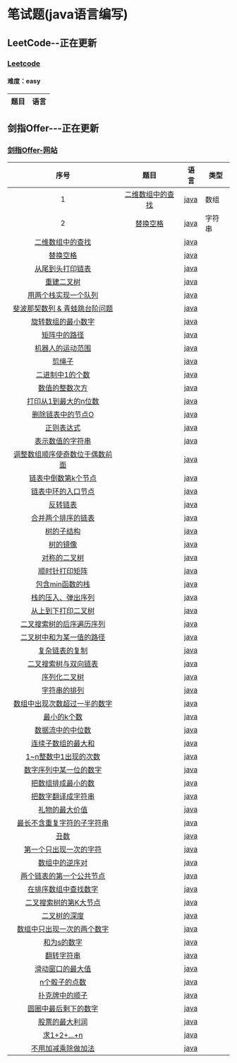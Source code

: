 # 笔试题(java语言编写)

## LeetCode--正在更新 

### [Leetcode](https://leetcode-cn.com/)

#### 难度：easy

|                  题目                   |                语言                 |
| :-------------------------------------: | :---------------------------------: |


## 剑指Offer---正在更新
### [剑指Offer-网站](https://www.nowcoder.com/ta/coding-interviews)


|                   序号                   |             题目             | 语言 | 类型 |
| :--------------------------------------: | :--------------------------: | ---------------------------------------- | ---------------------------------------- |
| 1 | [二维数组中的查找](https://www.nowcoder.com/practice/abc3fe2ce8e146608e868a70efebf62e?tpId=13&tqId=11154&tPage=1&rp=1&ru=/ta/coding-interviews&qru=/ta/coding-interviews/question-ranking) | [java](./SwordOffer/src/T1.java) | 数组 |
| 2 | [替换空格](https://www.nowcoder.com/practice/4060ac7e3e404ad1a894ef3e17650423?tpId=13&tqId=11155&tPage=1&rp=1&ru=/ta/coding-interviews&qru=/ta/coding-interviews/question-ranking) | [java](./SwordOffer/src/T2.java) | 字符串 |
| [二维数组中的查找](./SwordOffer/T4.java) |  | [java](./SwordOffer/T4.java) |  |
| [替换空格](./SwordOffer/T5.java) |  | [java](./SwordOffer/T5.java) |  |
| [从尾到头打印链表](./SwordOffer/T6.java) |  | [java](./SwordOffer/T6.java) |  |
| [重建二叉树](./SwordOffer/T7.java) |  | [java](./SwordOffer/T7.java) |  |
| [用两个栈实现一个队列](./SwordOffer/T8.java) |  | [java](./SwordOffer/T8.java) |  |
| [斐波那契数列 & 青蛙跳台阶问题](./SwordOffer/T10.java) |  | [java](./SwordOffer/T10.java) |  |
| [旋转数组的最小数字](./SwordOffer/T11.java) |  | [java](./SwordOffer/T11.java) |  |
| [矩阵中的路径](./SwordOffer/T12.java) |  | [java](./SwordOffer/T12.java) |  |
| [机器人的运动范围](./SwordOffer/T13.java) |  | [java](./SwordOffer/T13.java) |  |
| [剪绳子](./SwordOffer/T14.java) |  | [java](./SwordOffer/T14.java) |  |
| [二进制中1的个数](./SwordOffer/T15.java) |  | [java](./SwordOffer/T15.java) |  |
| [数值的整数次方](./SwordOffer/T16.java) |  | [java](./SwordOffer/T16.java) |  |
| [打印从1到最大的n位数](./SwordOffer/T17.java) |  | [java](./SwordOffer/T17.java) |  |
| [删除链表中的节点O](./SwordOffer/T18.java) |  | [java](./SwordOffer/T18.java) |  |
| [正则表达式](./SwordOffer/19.java) |  | [java](./SwordOffer/19.java) |  |
| [表示数值的字符串](./SwordOffer/T20.java) |  | [java](./SwordOffer/T20.java) |  |
| [调整数组顺序使奇数位于偶数前面](./SwordOffer/T21.java) |  | [java](./SwordOffer/T21.java) |  |
| [链表中倒数第k个节点](./SwordOffer/T22.java) |  | [java](./SwordOffer/T22.java) |  |
| [链表中环的入口节点](./SwordOffer/T23.java) |  | [java](./SwordOffer/T23.java) |  |
| [反转链表](./SwordOffer/T24.java) |  | [java](./SwordOffer/T24.java) |  |
| [合并两个排序的链表](./SwordOffer/T25.java) |  | [java](./SwordOffer/T25.java) |  |
| [树的子结构](./SwordOffer/T26.java) |  | [java](./SwordOffer/T26.java) |  |
| [树的镜像](./SwordOffer/T27.java) |  | [java](./SwordOffer/T27.java) |  |
| [对称的二叉树](./SwordOffer/T28.java) |  | [java](./SwordOffer/T28.java) |  |
| [顺时针打印矩阵](./SwordOffer/T29.java) |  | [java](./SwordOffer/T29.java) |  |
| [包含min函数的栈](./SwordOffer/T30.java) |  | [java](./SwordOffer/T30.java) |  |
| [栈的压入、弹出序列](./SwordOffer/T31.java) |  | [java](./SwordOffer/T31.java) |  |
| [从上到下打印二叉树](./SwordOffer/T32.java) |  | [java](./SwordOffer/T32.java) |  |
| [二叉搜索树的后序遍历序列](./SwordOffer/T33.java) |  | [java](./SwordOffer/T33.java) |  |
| [二叉树中和为某一值的路径](./SwordOffer/T34.java) |  | [java](./SwordOffer/T34.java) |  |
| [复杂链表的复制](./SwordOffer/T35.java) |  | [java](./SwordOffer/T35.java) |  |
| [二叉搜索树与双向链表](./SwordOffer/T36.java) |  | [java](./SwordOffer/T36.java) |  |
| [序列化二叉树](./SwordOffer/T37.java) |  | [java](./SwordOffer/T37.java) |  |
| [字符串的排列](./SwordOffer/T38.java) |  | [java](./SwordOffer/T38.java) |  |
| [数组中出现次数超过一半的数字](./SwordOffer/T39.java) |      | [java](./SwordOffer/T39.java) |  |
| [最小的k个数](./SwordOffer/T40.java) |  | [java](./SwordOffer/T40.java) |  |
| [数据流中的中位数](./SwordOffer/T41.java) |  | [java](./SwordOffer/T41.java) |  |
| [连续子数组的最大和](./SwordOffer/T42.java) |  | [java](./SwordOffer/T42.java) |  |
| [1~n整数中1出现的次数](./SwordOffer/T43.java) |  | [java](./SwordOffer/T43.java) |  |
| [数字序列中某一位的数字](./SwordOffer/T44.java) |  | [java](./SwordOffer/T44.java) |  |
| [把数组排成最小的数](./SwordOffer/T45.java) |  | [java](./SwordOffer/T45.java) |  |
| [把数字翻译成字符串](./SwordOffer/T46.java) |  | [java](./SwordOffer/T46.java) |  |
| [礼物的最大价值](./SwordOffer/T47.java) |  | [java](./SwordOffer/T47.java) |  |
| [最长不含重复字符的子字符串](./SwordOffer/T48.java) |  | [java](./SwordOffer/T48.java) |  |
| [丑数](./SwordOffer/T49.java) |  | [java](./SwordOffer/T49.java) |  |
| [第一个只出现一次的字符](./SwordOffer/T50.java) |  | [java](./SwordOffer/T50.java) |  |
| [数组中的逆序对](./SwordOffer/T51.java) |  | [java](./SwordOffer/T51.java) |  |
| [两个链表的第一个公共节点](./SwordOffer/T52.java) |  | [java](./SwordOffer/T52.java) |  |
| [在排序数组中查找数字](./SwordOffer/T53.java) |  | [java](./SwordOffer/T53.java) |  |
| [二叉搜索树的第K大节点](./SwordOffer/T54.java) |  | [java](./SwordOffer/T54.java) |  |
| [二叉树的深度](./SwordOffer/T55.java) |  | [java](./SwordOffer/T55.java) |  |
| [数组中只出现一次的两个数字](./SwordOffer/T56.java) |  | [java](./SwordOffer/T56.java) |  |
| [和为s的数字](./SwordOffer/T57.java) |  | [java](./SwordOffer/T57.java) |  |
| [翻转字符串](./SwordOffer/T58.java) |  | [java](./SwordOffer/T58.java) |  |
| [滑动窗口的最大值](./SwordOffer/T59.java) |  | [java](./SwordOffer/T59.java) |  |
| [n个骰子的点数](./SwordOffer/T60.java) |  | [java](./SwordOffer/T60.java) |  |
| [扑克牌中的顺子](./SwordOffer/T61.java) |  | [java](./SwordOffer/T61.java) |  |
| [圆圈中最后剩下的数字](./SwordOffer/T62.java) |  | [java](./SwordOffer/T62.java) |  |
| [股票的最大利润](./SwordOffer/T63.java) |  | [java](./SwordOffer/T63.java) |  |
| [求1+2+...+n](./SwordOffer/T64.java) |  | [java](./SwordOffer/T64.java) |  |
| [不用加减乘除做加法](./SwordOffer/T65.java) |  | [java](./SwordOffer/T65.java) |  |



